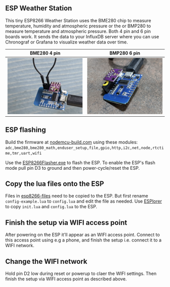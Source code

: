 ## ESP Weather Station

This tiny ESP8266 Weather Station uses the BME280 chip to measure temperature, humidity and atmospheric pressure or the or BMP280 to measure temperature and atmospheric pressure.
Both 4 pin and 6 pin boards work.  It sends the data to your InfluxDB server where you can use Chronograf or Grafana to visualize weather data over time.

| BME280 4 pin  | BMP280 6 pin |
| ------------- | ------------- |
| <img width="300px" src="ESP8266-BME280.png"> | <img width="300px" src="ESP8266-BMP280.png"> |

## ESP flashing

Build the firmware at [nodemcu-build.com](https://nodemcu-build.com/) using these modules: ```adc,bme280,bme280_math,enduser_setup,file,gpio,http,i2c,net,node,rtctime,tmr,uart,wifi```

Use the [ESP8266Flasher.exe](https://github.com/nodemcu/nodemcu-flasher) to flash the ESP.  To enable the ESP's flash mode pull pin D3 to ground and then power-cycle/reset the ESP.

## Copy the lua files onto the ESP

Files in [esp8266-files](esp8266-files) need to be copied to the ESP.  But first rename ```config-example.lua``` to ```config.lua``` and edit the file as needed.
Use [ESPlorer](https://esp8266.ru/esplorer/) to copy ```init.lua``` and ```config.lua``` to the ESP.

## Finish the setup via WIFI access point

After powering on the ESP it'll appear as an WIFI access point.  Connect to this access point using e.g a phone, and finish the setup i.e. connect it to a WIFI network.

## Change the WIFI network

Hold pin D2 low during reset or powerup to claer the WIFI settings.  Then finish the setup via WIFI access point as described above.
